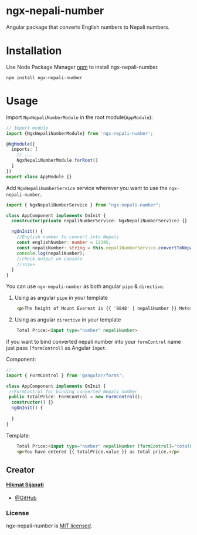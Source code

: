 # ngx-nepali-number
Angular package that converts English numbers to Nepali numbers.

# Installation
Use Node Package Manager [npm]((https://www.npmjs.com)) to install ngx-nepali-number.
```
npm install ngx-nepali-number
```
# Usage
Import `NgxNepaliNumberModule` in the root module(`AppModule`):
```typescript
// Import module
import {NgxNepaliNumberModule} from 'ngx-nepali-number';

@NgModule({
  imports: [
    // ...
    NgxNepaliNumberModule.forRoot()
  ]
})
export class AppModule {}
```

Add `NgxNepaliNumberService` service wherever you want to use the `ngx-nepali-number`.

```typescript
import { NgxNepaliNumberService } from "ngx-nepali-number";

class AppComponent implements OnInit {
  constructor(private nepaliNumberService: NgxNepaliNumberService) {}

  ngOnInit() {
    //English number to convert into Nepali 
    const englishNumber: number = 12345;
    const nepaliNumber: string = this.nepaliNumberService.convertToNepaliNumber(englishNumber);
    console.log(nepaliNumber);
    //check output on console
    //१२३४५
  }
}
```

You can use `ngx-nepali-number` as both angular `pipe` & `directive`.
1. Using as angular `pipe` in your template
```html
    <p>The height of Mount Everest is {{ '8848' | nepaliNumber }} Meter.</p>
```
2. Using as angular `directive` in your template
```html
    Total Price:<input type="number" nepaliNumber>
```
if you want to bind converted nepali number into your `formControl` name just pass `[formControl]` as Angular `Input`.

Component:
```typescript
//...
import { FormControl } from '@angular/forms';

class AppComponent implements OnInit {
 //FormControl for binding converted Nepali number 
 public totalPrice: FormControl = new FormControl();
  constructor() {}
  ngOnInit() {
    
  }
}
```
Template:
```html
    Total Price:<input type="number" nepaliNumber [formControl]="totalPrice">
    <p>You have entered {{ totalPrice.value }} as total price.</p>
```

## Creator

#### [Hikmat Sijapati](mailto:hikmatsijapati2014@gmail.com)

- [@GitHub](https://github.com/hikmat-sijapati)

### License
ngx-nepali-number is [MIT licensed](./LICENSE).
